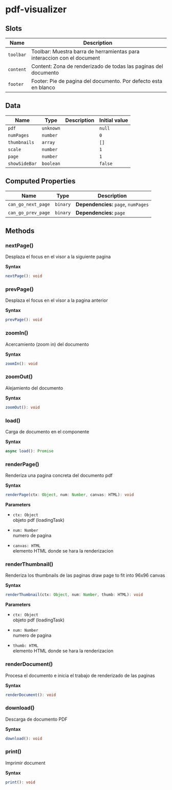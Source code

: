 # pdf-visualizer

## Slots

| Name      | Description                                                             |
| --------- | ----------------------------------------------------------------------- |
| `toolbar` | Toolbar: Muestra barra de herramientas para interaccion con el document |
| `content` | Content: Zona de renderizado de todas las paginas del documento         |
| `footer`  | Footer: Pie de pagina del documento. Por defecto esta en blanco         |

## Data

| Name          | Type      | Description | Initial value |
| ------------- | --------- | ----------- | ------------- |
| `pdf`         | `unknown` |             | `null`        |
| `numPages`    | `number`  |             | `0`           |
| `thumbnails`  | `array`   |             | `[]`          |
| `scale`       | `number`  |             | `1`           |
| `page`        | `number`  |             | `1`           |
| `showSideBar` | `boolean` |             | `false`       |

## Computed Properties

| Name               | Type     | Description                          |
| ------------------ | -------- | ------------------------------------ |
| `can_go_next_page` | `binary` | **Dependencies:** `page`, `numPages` |
| `can_go_prev_page` | `binary` | **Dependencies:** `page`             |

## Methods

### nextPage()

Desplaza el focus en el visor
a la siguiente pagina

**Syntax**

```typescript
nextPage(): void
```

### prevPage()

Desplaza el focus en el visor
a la pagina anterior

**Syntax**

```typescript
prevPage(): void
```

### zoomIn()

Acercamiento (zoom in) del documento

**Syntax**

```typescript
zoomIn(): void
```

### zoomOut()

Alejamiento del documento

**Syntax**

```typescript
zoomOut(): void
```

### load()

Carga de documento en el componente

**Syntax**

```typescript
async load(): Promise
```

### renderPage()

Renderiza una pagina concreta del documento pdf

**Syntax**

```typescript
renderPage(ctx: Object, num: Number, canvas: HTML): void
```

**Parameters**

- `ctx: Object`<br/>
  objeto pdf (loadingTask)

- `num: Number`<br/>
  numero de pagina

- `canvas: HTML`<br/>
  elemento HTML donde se hara la renderizacion

### renderThumbnail()

Renderiza los thumbnails de las paginas
draw page to fit into 96x96 canvas

**Syntax**

```typescript
renderThumbnail(ctx: Object, num: Number, thumb: HTML): void
```

**Parameters**

- `ctx: Object`<br/>
  objeto pdf (loadingTask)

- `num: Number`<br/>
  numero de pagina

- `thumb: HTML`<br/>
  elemento HTML donde se hara la renderizacion

### renderDocument()

Procesa el documento e inicia el trabajo de
renderizado de las paginas

**Syntax**

```typescript
renderDocument(): void
```

### download()

Descarga de documento PDF

**Syntax**

```typescript
download(): void
```

### print()

Imprimir document

**Syntax**

```typescript
print(): void
```

